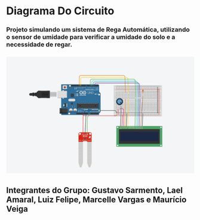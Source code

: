 <h1>Diagrama Do Circuito</h1>

<h3> Projeto simulando um sistema de Rega Automática, utilizando o sensor de umidade para verificar a umidade do solo e a necessidade de regar. <h3>
<img src="/Diagrama"/>
<h2> Integrantes do Grupo: Gustavo Sarmento, Lael Amaral, Luiz Felipe, Marcelle Vargas e Maurício Veiga <h2>
